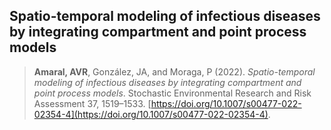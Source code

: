 ## Spatio-temporal modeling of infectious diseases by integrating compartment and point process models

> **Amaral, AVR**, González, JA, and Moraga, P (2022).  *Spatio-temporal modeling of infectious diseases by integrating compartment and point process models*. Stochastic Environmental Research and Risk Assessment 37, 1519–1533. [https://doi.org/10.1007/s00477-022-02354-4](https://doi.org/10.1007/s00477-022-02354-4).
